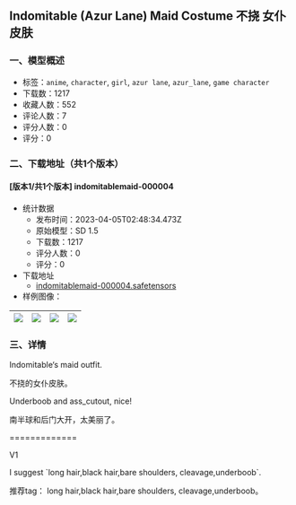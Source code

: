 ## Indomitable (Azur Lane) Maid Costume 不挠 女仆皮肤 
### 一、模型概述

- 标签：`anime`, `character`, `girl`, `azur lane`, `azur_lane`, `game character`
- 下载数：1217
- 收藏人数：552
- 评论人数：7
- 评分人数：0
- 评分：0

### 二、下载地址（共1个版本）

#### [版本1/共1个版本] indomitablemaid-000004

- 统计数据
  - 发布时间：2023-04-05T02:48:34.473Z
  - 原始模型：SD 1.5
  - 下载数：1217
  - 评分人数：0
  - 评分：0
- 下载地址
  - [indomitablemaid-000004.safetensors](https://civitai.com/api/download/models/8725)
- 样例图像：

| <img src="https://image.civitai.com/xG1nkqKTMzGDvpLrqFT7WA/a14dd80f-720c-4fb5-e02b-1f6b536f6600/width=450/83098.jpeg" /> | <img src="https://image.civitai.com/xG1nkqKTMzGDvpLrqFT7WA/92dd0819-ee3c-4fa9-15c8-1b52443a1b00/width=450/83077.jpeg" /> | <img src="https://image.civitai.com/xG1nkqKTMzGDvpLrqFT7WA/4209cabb-18dd-4f13-5a1d-81f0b0eaba00/width=450/83073.jpeg" /> | <img src="https://image.civitai.com/xG1nkqKTMzGDvpLrqFT7WA/1473542b-8b11-4f5b-d099-e78990744f00/width=450/83079.jpeg" /> |
| ---- | ---- | ---- | ---- |


### 三、详情
<p>Indomitable‘s maid outfit.</p><p>不挠的女仆皮肤。</p><p>Underboob and ass_cutout, nice!</p><p>南半球和后门大开，太美丽了。</p><p>=============</p><p>V1</p><p>I suggest `long hair,black hair,bare shoulders, cleavage,underboob`.</p><p>推荐tag： long hair,black hair,bare shoulders, cleavage,underboob。</p>